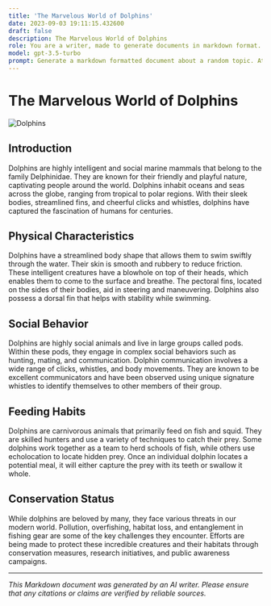 ```yaml
---
title: 'The Marvelous World of Dolphins'
date: 2023-09-03 19:11:15.432600
draft: false
description: The Marvelous World of Dolphins
role: You are a writer, made to generate documents in markdown format. It is very important that all of the documents you generate are in valid markdown format.
model: gpt-3.5-turbo
prompt: Generate a markdown formatted document about a random topic. At the bottom, include a disclaimer explaining that the document was generated by you. The first line of the document should be the title. Make sure that the entire document is in proper markdown format, using a mix of various tags to make the document visually appealing.
---
```


# The Marvelous World of Dolphins

![Dolphins](https://www.example.com/dolphins.jpg)

## Introduction

Dolphins are highly intelligent and social marine mammals that belong to the family Delphinidae. They are known for their friendly and playful nature, captivating people around the world. Dolphins inhabit oceans and seas across the globe, ranging from tropical to polar regions. With their sleek bodies, streamlined fins, and cheerful clicks and whistles, dolphins have captured the fascination of humans for centuries.

## Physical Characteristics

Dolphins have a streamlined body shape that allows them to swim swiftly through the water. Their skin is smooth and rubbery to reduce friction. These intelligent creatures have a blowhole on top of their heads, which enables them to come to the surface and breathe. The pectoral fins, located on the sides of their bodies, aid in steering and maneuvering. Dolphins also possess a dorsal fin that helps with stability while swimming.

## Social Behavior

Dolphins are highly social animals and live in large groups called pods. Within these pods, they engage in complex social behaviors such as hunting, mating, and communication. Dolphin communication involves a wide range of clicks, whistles, and body movements. They are known to be excellent communicators and have been observed using unique signature whistles to identify themselves to other members of their group.

## Feeding Habits

Dolphins are carnivorous animals that primarily feed on fish and squid. They are skilled hunters and use a variety of techniques to catch their prey. Some dolphins work together as a team to herd schools of fish, while others use echolocation to locate hidden prey. Once an individual dolphin locates a potential meal, it will either capture the prey with its teeth or swallow it whole.

## Conservation Status

While dolphins are beloved by many, they face various threats in our modern world. Pollution, overfishing, habitat loss, and entanglement in fishing gear are some of the key challenges they encounter. Efforts are being made to protect these incredible creatures and their habitats through conservation measures, research initiatives, and public awareness campaigns.

---

*This Markdown document was generated by an AI writer. Please ensure that any citations or claims are verified by reliable sources.*